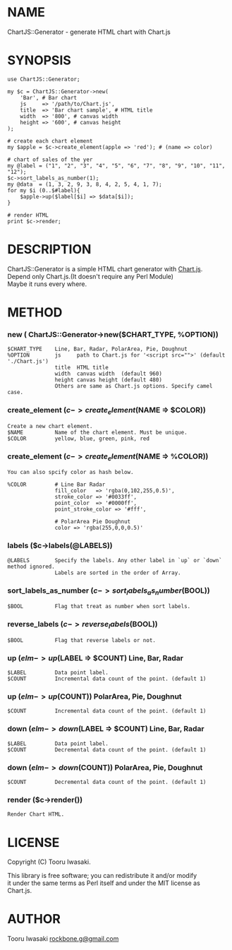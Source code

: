 # NAME

ChartJS::Generator - generate HTML chart with Chart.js

# SYNOPSIS

    use ChartJS::Generator;  

    my $c = ChartJS::Generator->new(  
        'Bar', # Bar chart  
        js     => '/path/to/Chart.js',  
        title  => 'Bar chart sample', # HTML title  
        width  => '800', # canvas width  
        height => '600', # canvas height  
    );  

    # create each chart element  
    my $apple = $c->create_element(apple => 'red'); # (name => color)  

    # chart of sales of the yer  
    my @label = ("1", "2", "3", "4", "5", "6", "7", "8", "9", "10", "11", "12");  
    $c->sort_labels_as_number(1);  
    my @data  = (1, 3, 2, 9, 3, 8, 4, 2, 5, 4, 1, 7);  
    for my $i (0..$#label){  
        $apple->up($label[$i] => $data[$i]);  
    }  

    # render HTML  
    print $c->render;  

# DESCRIPTION

ChartJS::Generator is a simple HTML chart generator with [Chart.js](http://www.chartjs.org/).  
Depend only Chart.js.(It doesn't require any Perl Module)  
Maybe it runs every where.  

# METHOD

### new ( ChartJS::Generator->new($CHART_TYPE, %OPTION))

    $CHART_TYPE    Line, Bar, Radar, PolarArea, Pie, Doughnut  
    %OPTION        js     path to Chart.js for '<script src="">' (default './Chart.js')  
                   title  HTML title  
                   width  canvas width  (default 960)  
                   height canvas height (default 480)  
                   Others are same as Chart.js options. Specify camel case.  

### create_element ($c->create_element($NAME => $COLOR))

    Create a new chart element.  
    $NAME          Name of the chart element. Must be unique.  
    $COLOR         yellow, blue, green, pink, red  

### create_element ($c->create_element($NAME => %COLOR))

    You can also spcify color as hash below.  

    %COLOR         # Line Bar Radar  
                   fill_color   => 'rgba(0,102,255,0.5)',  
                   stroke_color => '#0033ff',  
                   point_color  => '#0000ff',  
                   point_stroke_color => '#fff',  

                   # PolarArea Pie Doughnut  
                   color => 'rgba(255,0,0,0.5)'  

### labels ($c->labels(@LABELS))

    @LABELS        Specify the labels. Any other label in `up` or `down` method ignored.  
                   Labels are sorted in the order of Array.  

### sort_labels_as_number ($c->sort_labels_as_number($BOOL))

    $BOOL          Flag that treat as number when sort labels.  

### reverse_labels ($c->reverse_labels($BOOL))

    $BOOL          Flag that reverse labels or not.  

### up ($elm->up($LABEL => $COUNT) Line, Bar, Radar

    $LABEL         Data point label.  
    $COUNT         Incremental data count of the point. (default 1)  

### up ($elm->up($COUNT)) PolarArea, Pie, Doughnut

    $COUNT         Incremental data count of the point. (default 1)  

### down ($elm->down($LABEL => $COUNT) Line, Bar, Radar

    $LABEL         Data point label.  
    $COUNT         Decremental data count of the point. (default 1)  

### down ($elm->down($COUNT)) PolarArea, Pie, Doughnut

    $COUNT         Decremental data count of the point. (default 1)  

### render ($c->render())

    Render Chart HTML.  

# LICENSE

Copyright (C) Tooru Iwasaki.

This library is free software; you can redistribute it and/or modify  
it under the same terms as Perl itself and under the MIT license as  
Chart.js.  

# AUTHOR

Tooru Iwasaki <rockbone.g@gmail.com>
